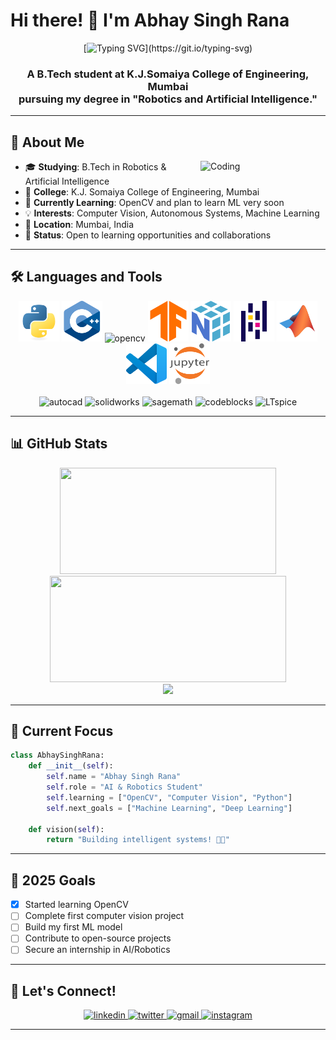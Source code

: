 # Hi there! 👋 I'm Abhay Singh Rana

<div align="center">
  
[![Typing SVG](https://readme-typing-svg.herokuapp.com?font=Fira+Code&size=22&pause=1000&color=00D4AA&center=true&vCenter=true&width=600&lines=B.Tech+Student+%7C+Future+AI+and+ML+Engineer;Robotics+%26+Artificial+Intelligence;Learning+OpenCV+%26+Machine+Learning;Always+eager+to+learn+and+grow!)](https://git.io/typing-svg)

<h3>A B.Tech student at K.J.Somaiya College of Engineering, Mumbai<br>pursuing my degree in "Robotics and Artificial Intelligence."</h3>

</div>

---

## 🤖 About Me

<img align="right" alt="Coding" width="200" src="https://cdn.dribbble.com/users/1162077/screenshots/3848914/programmer.gif">

- 🎓 **Studying**: B.Tech in Robotics & Artificial Intelligence
- 🏫 **College**: K.J. Somaiya College of Engineering, Mumbai
- 🌱 **Currently Learning**: OpenCV and plan to learn ML very soon
- 💡 **Interests**: Computer Vision, Autonomous Systems, Machine Learning
- 📍 **Location**: Mumbai, India
- 🚀 **Status**: Open to learning opportunities and collaborations

---

## 🛠️ Languages and Tools

<div align="center">

<p>
  <img src="https://raw.githubusercontent.com/devicons/devicon/master/icons/python/python-original.svg" alt="python" width="65" height="65"/>
  <img src="https://raw.githubusercontent.com/devicons/devicon/master/icons/cplusplus/cplusplus-original.svg" alt="cplusplus" width="65" height="65"/>
  <img src="https://www.vectorlogo.zone/logos/opencv/opencv-icon.svg" alt="opencv" width="65" height="65"/>
  <img src="https://raw.githubusercontent.com/devicons/devicon/master/icons/tensorflow/tensorflow-original.svg" alt="tensorflow" width="65" height="65"/>
  <img src="https://raw.githubusercontent.com/devicons/devicon/master/icons/numpy/numpy-original.svg" alt="numpy" width="65" height="65"/>
  <img src="https://raw.githubusercontent.com/devicons/devicon/master/icons/pandas/pandas-original.svg" alt="pandas" width="65" height="65"/>
  <img src="https://raw.githubusercontent.com/devicons/devicon/master/icons/matlab/matlab-original.svg" alt="matlab" width="65" height="65"/>
  <img src="https://raw.githubusercontent.com/devicons/devicon/master/icons/vscode/vscode-original.svg" alt="vscode" width="65" height="65"/>
  <img src="https://raw.githubusercontent.com/devicons/devicon/master/icons/jupyter/jupyter-original-wordmark.svg" alt="jupyter" width="65" height="65"/>
  <br><br/>
  <img src="https://raw.githubusercontent.com/devicons/devicon/master/icons/autocad/autocad-original.svg" alt="autocad" width="65" height="65"/>
  <!-- If SolidWorks isn't in Devicon, use a reliable icon source -->
  <img src="https://icons8.com/icon/solidworks" alt="solidworks" width="65" height="65"/>
  <!-- SageMath logo—SVG source from SageMath’s identity assets -->
  <img src="https://wiki.sagemath.org/attachment/download/logos/icon_sagemath_round.svg" alt="sagemath" width="65" height="65"/>
  <!-- Code::Blocks logo—assuming Devicon or a trusted host -->
  <img src="https://raw.githubusercontent.com/devicons/devicon/master/icons/codeblocks/codeblocks-original.svg" alt="codeblocks" width="65" height="65"/>
  <!-- LTspice logo—from Analog Devices or a reliable media asset -->
  <img src="https://www.analog.com/content/dam/analog/en/design-center/design-tools-and-calculators/ltspice/LTspice.svg" alt="LTspice" width="65" height="65"/>
</p>

</div>



---

## 📊 GitHub Stats

<div align="center">
  <img height="170em" width="346" src="https://github-readme-stats.vercel.app/api?username=abhayyrana&show_icons=true&layout=compact&theme=tokyonight&hide_border=true"/>
  <img height="170em" width="378" src="https://github-readme-stats.vercel.app/api/top-langs/?username=abhayyrana&layout=compact&theme=tokyonight&hide_border=true"/>
</div>

<div align="center">
  <img src="https://github-readme-streak-stats.herokuapp.com/?user=abhayyrana&theme=tokyonight&hide_border=true&stroke=00D4AA&ring=00D4AA&fire=00D4AA&currStreakLabel=00D4AA"/>
</div>

---

## 🎯 Current Focus

```python
class AbhaySinghRana:
    def __init__(self):
        self.name = "Abhay Singh Rana"
        self.role = "AI & Robotics Student"
        self.learning = ["OpenCV", "Computer Vision", "Python"]
        self.next_goals = ["Machine Learning", "Deep Learning"]
        
    def vision(self):
        return "Building intelligent systems! 🤖✨"
```

---

## 🚀 2025 Goals

- [x] Started learning OpenCV
- [ ] Complete first computer vision project
- [ ] Build my first ML model
- [ ] Contribute to open-source projects
- [ ] Secure an internship in AI/Robotics

---

## 🤝 Let's Connect!

<div align="center">
<a href="https://linkedin.com/in/abhayyrana" target="_blank" rel="noopener noreferrer">
  <img src="https://raw.githubusercontent.com/rahuldkjain/github-profile-readme-generator/master/src/images/icons/Social/linked-in-alt.svg" 
       alt="linkedin" height="55" width="55" style="margin: 5 00px;" />
</a>
<a href="https://twitter.com/yourhandle" target="_blank" rel="noopener noreferrer">
  <img src="https://raw.githubusercontent.com/rahuldkjain/github-profile-readme-generator/master/src/images/icons/Social/twitter.svg" 
       alt="twitter" height="55" width="55" style="margin: 5 00px;" />
</a>
<a href="mailto:abhayymayy@gmail.com" target="_blank" rel="noopener noreferrer">
  <img src="https://cdn.jsdelivr.net/gh/simple-icons/simple-icons/icons/gmail.svg" 
       alt="gmail" height="55" width="55" style="margin: 5 00px;" />
</a>
<a href="https://instagram.com/abhayy.rana" target="_blank" rel="noopener noreferrer">
  <img src="https://raw.githubusercontent.com/rahuldkjain/github-profile-readme-generator/master/src/images/icons/Social/instagram.svg" 
       alt="instagram" height="55" width="55" style="margin: 5 00px;" />
</a>
</div>

---
